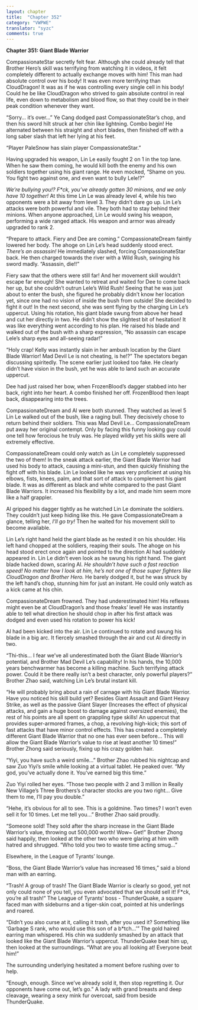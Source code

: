 ```yaml
---
layout: chapter
title:  "Chapter 352"
category: "VWPWE"
translator: "syzc"
comments: true
---
```


**Chapter 351: Giant Blade Warrior**

CompassionateStar secretly felt fear. Although she could already tell that Brother Hero’s skill was terrifying from watching it in videos, it felt completely different to actually exchange moves with him! This man had absolute control over his body! It was even more terrifying than CloudDragon! It was as if he was controlling every single cell in his body! Could he be like CloudDragon who strived to gain absolute control in real life, even down to metabolism and blood flow, so that they could be in their peak condition whenever they want.

“Sorry… it’s over…” Ye Cang dodged past CompassionateStar’s chop, and then his sword hilt struck at her chin like lightning. Combo begin! He alternated between his straight and short blades, then finished off with a long saber slash that left her lying at his feet.

“Player PaleSnow has slain player CompassionateStar.”

Having upgraded his weapon, Lin Le easily fought 2 on 1 in the top lane. When he saw them coming, he would kill both the enemy and his own soldiers together using his giant range. He even mocked, “Shame on you. You fight two against one, and even want to bully Lele!?” 

*We’re bullying you!? F\*ck, you’ve already gotten 30 minions, and we only have 10 together!* At this time Lin Le was already level 4, while his two opponents were a bit away from level 3. They didn’t dare go up. Lin Le’s attacks were both powerful and vile. They both had to stay behind their minions. When anyone approached, Lin Le would swing his weapon, performing a wide ranged attack. His weapon and armor was already upgraded to rank 2.

“Prepare to attack. Fiery and Dee are coming.” CompassionateDream faintly lowered her body. The ahoge on Lin Le’s head suddenly stood erect. *There’s an assassin!* He immediately slashed, forcing CompassionateStar back. He then charged towards the river with a Wild Rush, swinging his sword madly. “Assassin, die!!”

Fiery saw that the others were still far! And her movement skill wouldn’t escape far enough! She wanted to retreat and waited for Dee to come back her up, but she couldn’t outrun Lele’s Wild Rush! Seeing that he was just about to enter the bush, she figured he probably didn’t know her location yet, since one had no vision of inside the bush from outside! She decided to fight it out! In the next second, she was sent flying by the charging Lin Le’s uppercut. Using his rotation, his giant blade swung from above her head and cut her directly in two. He didn’t show the slightest bit of hesitation! It was like everything went according to his plan. He raised his blade and walked out of the bush with a sharp expression, “No assassin can escape Lele’s sharp eyes and all-seeing radar!”

“Holy crap! Kelly was instantly slain in her ambush location by the Giant Blade Warrior! Mad Devil Le is not cheating, is he!?” The spectators began discussing spiritedly. The scene earlier just looked too fake. He clearly didn’t have vision in the bush, yet he was able to land such an accurate uppercut.

Dee had just raised her bow, when FrozenBlood’s dagger stabbed into her back, right into her heart. A combo finished her off. FrozenBlood then leapt back, disappearing into the trees. 

CompassionateDream and Al were both stunned. They watched as level 5 Lin Le walked out of the bush, like a raging bull. They decisively chose to return behind their soldiers. This was Mad Devil Le… CompassionateDream put away her original contempt. Only by facing this funny looking guy could one tell how ferocious he truly was. He played wildly yet his skills were all extremely effective.

CompassionateDream could only watch as Lin Le completely suppressed the two of them! In the sneak attack earlier, the Giant Blade Warrior had used his body to attack, causing a mini-stun, and then quickly finishing the fight off with his blade. Lin Le looked like he was very proficient at using his elbows, fists, knees, palm, and that sort of attack to complement his giant blade. It was as different as black and white compared to the past Giant Blade Warriors. It increased his flexibility by a lot, and made him seem more like a half grappler.

Al gripped his dagger tightly as he watched Lin Le dominate the soldiers. They couldn’t just keep hiding like this. He gave CompassionateDream a glance, telling her, *I’ll go try!* Then he waited for his movement skill to become available.

Lin Le’s right hand held the giant blade as he rested it on his shoulder. His left hand chopped at the soldiers, reaping their souls. The ahoge on his head stood erect once again and pointed to the direction Al had suddenly appeared in. Lin Le didn’t even look as he swung his right hand. The giant blade hacked down, scaring Al. *He shouldn’t have such a fast reaction speed! No matter how I look at him, he’s not one of those super fighters like CloudDragon and Brother Hero.* He barely dodged it, but he was struck by the left hand’s chop, stunning him for just an instant. He could only watch as a kick came at his chin.

CompassionateDream frowned. They had underestimated him! His reflexes might even be at CloudDragon’s and those freaks’ level! He was instantly able to tell what direction he should chop in after his first attack was dodged and even used his rotation to power his kick!

Al had been kicked into the air. Lin Le continued to rotate and swung his blade in a big arc. It fiercely smashed through the air and cut Al directly in two. 

“Thi-this… I fear we’ve all underestimated both the Giant Blade Warrior’s potential, and Brother Mad Devil Le’s capability! In his hands, the 10,000 years benchwarmer has become a killing machine. Such terrifying attack power. Could it be there really isn’t a best character, only powerful players?” Brother Zhao said, watching Lin Le’s brutal instant kill. 

“He will probably bring about a rain of carnage with his Giant Blade Warrior. Have you noticed his skill build yet? Besides Giant Assault and Giant Heavy Strike, as well as the passive Giant Slayer (Increases the effect of physical attacks, and gain a huge boost to damage against oversized enemies), the rest of his points are all spent on grappling type skills! An uppercut that provides super-armored frames, a chop, a revolving high-kick; this sort of fast attacks that have minor control effects. This has created a completely different Giant Blade Warrior that no one has ever seen before… This will allow the Giant Blade Warrior’s value to rise at least another 10 times!” Brother Zhong said seriously, fixing up his crazy golden hair.

“Yiyi, you have such a weird smile...” Brother Zhao rubbed his nightcap and saw Zuo Yiyi’s smile while looking at a virtual tablet. He peaked over. “My god, you’ve actually done it. You’ve earned big this time.”

Zuo Yiyi rolled her eyes. “Those two people with 2 and 3 million in Really New Village’s Three Brothers’s character stocks are you two right… Give them to me, I’ll pay you double.”

“Hehe, it’s obvious for all to see. This is a goldmine. Two times? I won’t even sell it for 10 times. Let me tell you...” Brother Zhao said proudly.

“Someone sold! They sold after the sharp increase in the Giant Blade Warrior’s value, throwing out 500,000 worth! Wow~ Get!” Brother Zhong said happily, then looked at the other two who were glaring at him with hatred and shrugged. “Who told you two to waste time acting smug...”

Elsewhere, in the League of Tyrants’ lounge.

“Boss, the Giant Blade Warrior’s value has increased 16 times,” said a blond man with an earring.

“Trash! A group of trash! The Giant Blade Warrior is clearly so good, yet not only could none of you tell, you even advocated that we should sell it! F\*ck, you’re all trash!” The League of Tyrants’ boss - ThunderQuake, a square faced man with sideburns and a tiger-skin coat, pointed at his underlings and roared.

“Didn’t you also curse at it, calling it trash, after you used it? Something like ‘Garbage S rank, who would use this son of a b\*tch...’” The gold haired earring man whispered. His chin wa suddenly smashed by an attack that looked like the Giant Blade Warrior’s uppercut. ThunderQuake beat him up, then looked at the surroundings. “What are you all looking at! Everyone beat him!”

The surrounding underlying hesitated a moment before rushing over to help.

“Enough, enough. Since we’ve already sold it, then stop regretting it. Our opponents have come out, let’s go.” A lady with grand breasts and deep cleavage, wearing a sexy mink fur overcoat, said from beside ThunderQuake.
